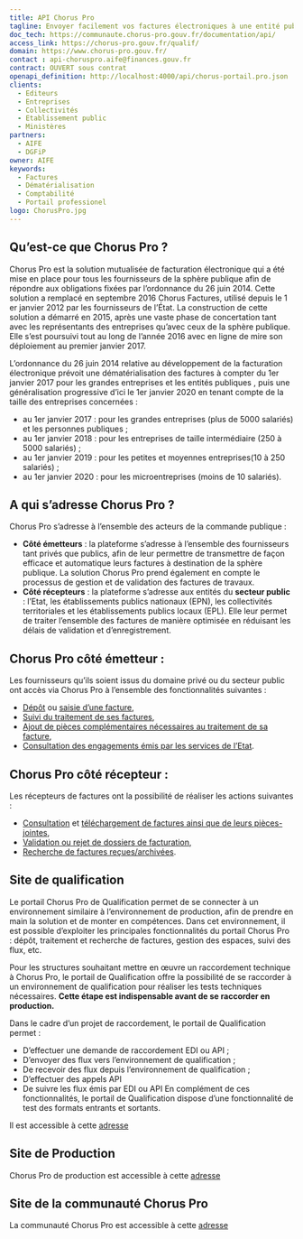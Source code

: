 ```yaml
---
title: API Chorus Pro
tagline: Envoyer facilement vos factures électroniques à une entité publique française
doc_tech: https://communaute.chorus-pro.gouv.fr/documentation/api/
access_link: https://chorus-pro.gouv.fr/qualif/
domain: https://www.chorus-pro.gouv.fr/
contact : api-choruspro.aife@finances.gouv.fr
contract: OUVERT sous contrat
openapi_definition: http://localhost:4000/api/chorus-portail.pro.json
clients:
  - Editeurs
  - Entreprises
  - Collectivités
  - Etablissement public
  - Ministères
partners:
  - AIFE
  - DGFiP
owner: AIFE
keywords:
  - Factures
  - Dématérialisation
  - Comptabilité
  - Portail professionel
logo: ChorusPro.jpg
---
```


## Qu’est-ce que Chorus Pro ?
Chorus Pro est la solution mutualisée de facturation électronique qui a été  mise en place pour tous les fournisseurs de la sphère publique afin de répondre aux obligations fixées par l’ordonnance du 26 juin 2014. Cette solution a remplacé en septembre 2016 Chorus Factures, utilisé depuis le 1 er janvier 2012 par les fournisseurs de l’État. 
La construction de cette solution a démarré en 2015, après une vaste phase de concertation tant avec les représentants des entreprises qu’avec ceux de la sphère publique. Elle s’est  poursuivi tout au long de l’année 2016 avec en ligne de mire son déploiement au premier janvier 2017.

L’ordonnance du 26 juin 2014 relative au développement de la facturation électronique prévoit une dématérialisation des factures à compter du 1er janvier 2017  pour les grandes entreprises et les entités publiques , puis une généralisation progressive d’ici le 1er janvier 2020 en tenant compte de la taille des entreprises concernées : 
- au 1er janvier 2017 : pour les grandes entreprises (plus de 5000 salariés) et les personnes publiques ; 
- au 1er janvier 2018 : pour les entreprises de taille intermédiaire (250 à 5000 salariés) ; 
- au 1er janvier 2019 : pour les petites et moyennes entreprises(10 à 250 salariés) ; 
- au 1er janvier 2020 : pour les microentreprises (moins de 10 salariés). 

## A qui s’adresse Chorus Pro ?
Chorus Pro s’adresse à l’ensemble des acteurs de la commande publique : 
-	**Côté émetteurs** : la plateforme s’adresse à l’ensemble des fournisseurs tant privés que publics, afin de leur permettre de transmettre de façon efficace et automatique leurs factures à destination de la sphère publique. La solution Chorus Pro prend également en compte le processus de gestion et de validation des factures de travaux. 
-	**Côté récepteurs** : la plateforme s’adresse aux entités du **secteur public** : l’Etat, les établissements publics nationaux (EPN), les collectivités territoriales et les établissements publics locaux (EPL). Elle leur permet de traiter l’ensemble des factures de manière optimisée en réduisant les délais de validation et d’enregistrement.

## Chorus Pro côté émetteur :
Les fournisseurs qu’ils soient issus du domaine privé ou du secteur public ont accès via Chorus Pro à l’ensemble des fonctionnalités suivantes : 
-	[Dépôt](https://communaute.chorus-pro.gouv.fr/deposer-flux-facture/) ou [saisie d’une facture](https://communaute.chorus-pro.gouv.fr/soumettre-facture/),
-	[Suivi du traitement de ses factures](https://communaute.chorus-pro.gouv.fr/rechercher-facture-par-fournisseur/),
-	[Ajout de pièces complémentaires nécessaires au traitement de sa facture](https://communaute.chorus-pro.gouv.fr/completer-facture/),
-	[Consultation des engagements émis par les services de l’Etat](https://communaute.chorus-pro.gouv.fr/rechercher-engagement-juridique/).

## Chorus Pro côté récepteur :
Les récepteurs de factures ont la possibilité de réaliser les actions suivantes :
-	[Consultation](https://communaute.chorus-pro.gouv.fr/consulter-facture-par-recipiendaire/) et [téléchargement de factures ainsi que de leurs pièces-jointes](https://communaute.chorus-pro.gouv.fr/telecharger-groupe-facture/),
-	[Validation ou rejet de dossiers de facturation](https://communaute.chorus-pro.gouv.fr/traiter-facture-recue/),
-	[Recherche de factures reçues/archivées](https://communaute.chorus-pro.gouv.fr/rechercher-facture-par-recipiendaire/).

## Site de qualification
Le portail Chorus Pro de Qualification permet de se connecter à un environnement similaire à l’environnement de production, afin de prendre en main la solution et de monter en compétences.
Dans cet environnement, il est possible d’exploiter les principales fonctionnalités du portail Chorus Pro : dépôt, traitement et recherche de factures, gestion des espaces, suivi des flux, etc.

Pour les structures souhaitant mettre en œuvre un raccordement technique à Chorus Pro, le portail de Qualification offre la possibilité de se raccorder à un environnement de qualification pour réaliser les tests techniques nécessaires. **Cette étape est indispensable avant de se raccorder en production.**

Dans le cadre d’un projet de raccordement, le portail de Qualification permet :
- D’effectuer une demande de raccordement EDI ou API ;
- D’envoyer des flux vers l’environnement de qualification ;
- De recevoir des flux depuis l’environnement de qualification ;
- D’effectuer des appels API
- De suivre les flux émis par EDI ou API
En complément de ces fonctionnalités, le portail de Qualification dispose d’une fonctionnalité de test des formats entrants et sortants.

Il est accessible à cette [adresse](https://chorus-pro.gouv.fr/qualif/)

## Site de Production
Chorus Pro de production est accessible à cette [adresse](https://chorus-pro.gouv.fr/cpp/)

## Site de la communauté Chorus Pro
La communauté Chorus Pro est accessible à cette [adresse](https://communaute-chorus-pro.finances.gouv.fr/)
